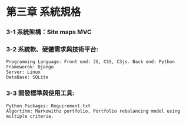 第三章 系統規格
===
### 3-1   系統架構：Site maps MVC
  
### 3-2   系統軟、硬體需求與技術平台:


	Programming Language: Front end: JS, CSS, C3js. Back end: Python
	Frameworok: Django
	Server: Linux
	DataBase: SQLite
### 3-3   開發標準與使用工具:
	Python Packages: Requirement.txt
	Algortihm: Markowithz portfolio, Portfolio rebalancing model using multiple criteria.
